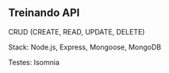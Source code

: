 ## Treinando API

CRUD (CREATE, READ, UPDATE, DELETE)

Stack: Node.js, Express, Mongoose, MongoDB

Testes: Isomnia
